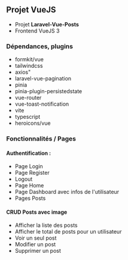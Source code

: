 ## Projet VueJS

- Projet **Laravel-Vue-Posts**
- Frontend VueJS 3

### Dépendances, plugins
- formkit/vue
- tailwindcss
- axios"
- laravel-vue-pagination
- pinia
- pinia-plugin-persistedstate
- vue-router
- vue-toast-notification
- vite
- typescript
- heroicons/vue

### Fonctionnalités / Pages
#### Authentification :
- Page Login
- Page Register
- Logout
- Page Home
- Page Dashboard avec infos de l'utilisateur
- Pages Posts

#### CRUD Posts avec image
- Afficher la liste des posts
- Afficher le total de posts pour un utilisateur
- Voir un seul post
- Modifier un post
- Supprimer un post
